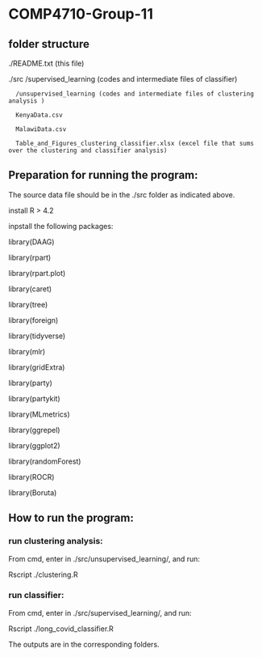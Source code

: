 # COMP4710-Group-11
## folder structure
./README.txt (this file)

./src
      /supervised_learning (codes and intermediate files of classifier)

      /unsupervised_learning (codes and intermediate files of clustering analysis )

      KenyaData.csv

      MalawiData.csv

      Table_and_Figures_clustering_classifier.xlsx (excel file that sums over the clustering and classifier analysis)

## Preparation for running the program:
The source data file should be in the ./src folder as indicated above.

install R > 4.2


inpstall the following packages:

library(DAAG)

library(rpart)

library(rpart.plot)

library(caret)

library(tree)

library(foreign)

library(tidyverse)

library(mlr)

library(gridExtra)

library(party)

library(partykit)

library(MLmetrics)

library(ggrepel)

library(ggplot2)

library(randomForest)

library(ROCR)

library(Boruta)

## How to run the program:

### run clustering analysis:
From cmd, enter in ./src/unsupervised_learning/, and run:

Rscript ./clustering.R

### run classifier:
From cmd, enter in ./src/supervised_learning/, and run:

Rscript ./long_covid_classifier.R

The outputs are in the corresponding folders.



